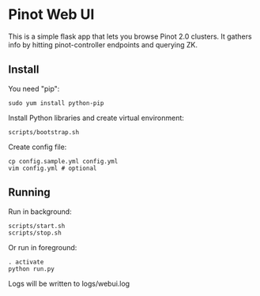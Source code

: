 # Pinot Web UI

This is a simple flask app that lets you browse Pinot 2.0 clusters. It gathers info by hitting pinot-controller endpoints and querying ZK.

## Install

You need "pip":

    sudo yum install python-pip

Install Python libraries and create virtual environment:

    scripts/bootstrap.sh

Create config file:

    cp config.sample.yml config.yml
    vim config.yml # optional

## Running

Run in background:

    scripts/start.sh
    scripts/stop.sh

Or run in foreground:

    . activate
    python run.py

Logs will be written to logs/webui.log
